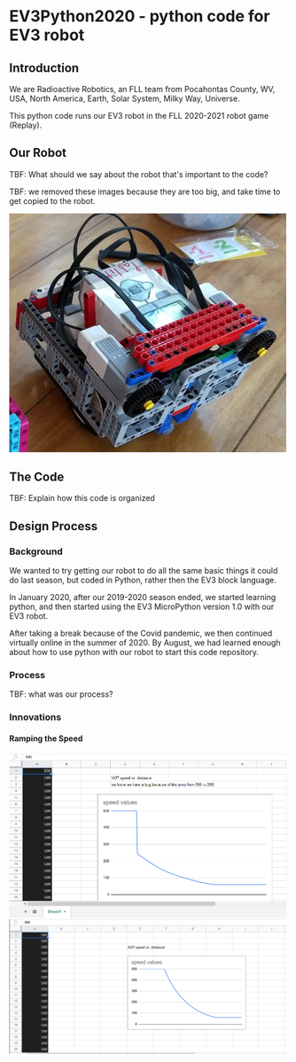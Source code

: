 # EV3Python2020 - python code for EV3 robot


## Introduction

We are Radioactive Robotics, an FLL team from Pocahontas County, WV, USA, North America, Earth, Solar System, Milky Way, Universe.

This python code runs our EV3 robot in the FLL 2020-2021 robot game (Replay).

## Our Robot

TBF: What should we say about the robot that's important to the code?

TBF: we removed these images because they are too big, and take time to
get copied to the robot.

<img src="./data/robotPic1.jpg" alt="data/robotPic1.jpg" width="500">

## The Code

TBF: Explain how this code is organized

## Design Process

### Background

We wanted to try getting our robot to do all the same basic things it could do last season, but coded in Python, rather then the EV3 block language.

In January 2020, after our 2019-2020 season ended, we started learning python, and then started using the EV3 MicroPython version 1.0 with our EV3 robot.

After taking a break because of the Covid pandemic, we then continued virtually online in the summer of 2020.  By August, we had learned enough about how to use python with our robot to start this code repository.

### Process

TBF: what was our process?

### Innovations

#### Ramping the Speed


<img src="./data/speedRampDownBug.png" alt="data/speedRampDownBug.png" width="500">
<img src="./data/speedRampDownFixed.png" alt="data/speedRampDownFixed.png" width="500">
   


